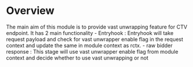# Overview

The main aim of this module is to provide vast unwrapping feature for CTV endpoint. It has 2 main functionality
    - Entryhook : Entryhook will take request payload and check for vast unwrapper enable flag in the request context and update the same in module context as rctx.
    - raw bidder response : This stage will use vast unwrapper enable flag from module context and decide whether to use vast unwrapping or not

